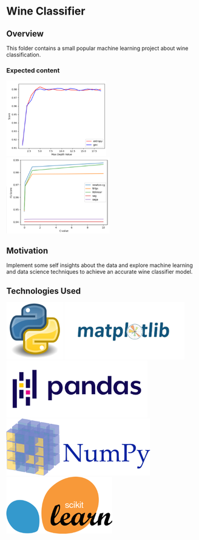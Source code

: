 # Wine Classifier
## Overview
This folder contains a small popular machine learning project about wine classification.

### Expected content
<img src="/images/ML projects/wine1.png" height="200"> <img src="/images/ML projects/wine2.png" height="200">

## Motivation
Implement some self insights about the data and explore machine learning and data science techniques to achieve an accurate wine classifier model.


## Technologies Used
<img src="/images/python.png" height="150"> <img src="/images/matplotlib.jpeg" height="150"> <img src="/images/pandas.png" height="150"> <img src="/images/numpy.png" height="150">
 <img src="/images/sklearn.png" height="150">
